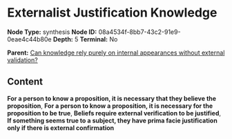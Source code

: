 # Externalist Justification Knowledge

**Node Type:** synthesis
**Node ID:** 08a4534f-8bb7-43c2-91e9-0eae4c44b80e
**Depth:** 5
**Terminal:** No

**Parent:** [Can knowledge rely purely on internal appearances without external validation?](can-knowledge-rely-purely-on-internal-appearances-without-external-validation-antithesis-fb331683-9bc7-44ff-b9c9-7a30161360d1.md)

## Content

**For a person to know a proposition, it is necessary that they believe the proposition**, **For a person to know a proposition, it is necessary for the proposition to be true**, **Beliefs require external verification to be justified**, **If something seems true to a subject, they have prima facie justification only if there is external confirmation**
